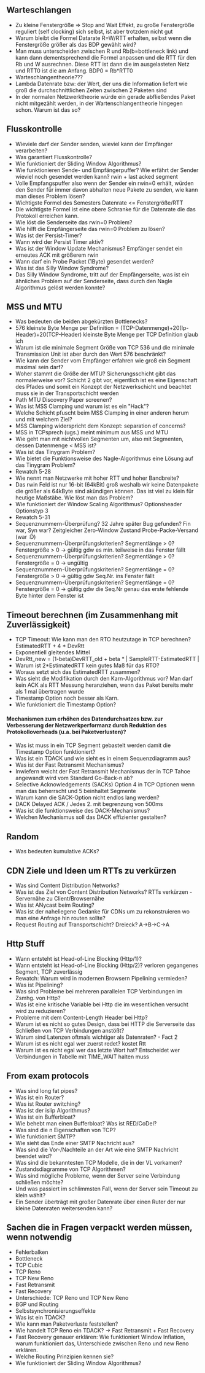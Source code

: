 ## Warteschlangen
- Zu kleine Fenstergröße => Stop and Wait Effekt, zu große Fenstergröße reguliert (self clocking) sich selbst, ist aber trotzdem nicht gut
- Warum bleibt die Formel Datarate R=W/RTT erhalten, selbst wenn die Fenstergröße größer als das BDP gewählt wird? 
- Man muss unterscheiden zwischen R und Rb(b=bottleneck link) und kann dann dementsprechend die Formel anpassen und die RTT für den Rb und W ausrechnen. Diese RTT ist dann die im ausgelasteten Netz und RTT0 ist die am Anfang. BDP0 = Rb*RTT0
- Warteschlangentheorie???
- Lambda Datenrate bzw: der Wert, der uns die Information liefert wie groß die durchschnittlichen Zeiten zwischen 2 Paketen sind
- In der normalen Netzwerktheorie würde ein gerade abfließendes Paket nicht mitgezählt werden, in der Wartenschlangentheorie hingegen schon. Warum ist das so?

## Flusskontrolle
- Wieviele darf der Sender senden, wieviel kann der Empfänger verarbeiten?
- Was garantiert Flusskontrolle?
- Wie funktioniert der Sliding Window Algorithmus?
- Wie funktionieren Sende- und Empfängerpuffer? Wie erfährt der Sender wieviel noch gesendet werden kann? rwin + last acked segment 
- Volle Empfangspuffer also wenn der Sender ein rwin=0 erhält, würden den Sender für immer davon abhalten neue Pakete zu senden, wie kann man dieses Problem lösen?
- Wichtigste Formel des Semesters Datenrate <= Fenstergröße/RTT
- Die wichtigste Formel ist eine obere Schranke für die Datenrate die das Protokoll erreichen kann.
- Wie löst die Senderseite das rwin=0 Problem?
- Wie hilft die Empfängerseite das rwin=0 Problem zu lösen?
- Was ist der Persist-Timer?
- Wann wird der Persist Timer aktiv?
- Was ist der Window Update Mechanismus? Empfänger sendet ein erneutes ACK mit größerem rwin
- Wann darf ein Probe Packet (1Byte) gesendet werden?
- Was ist das Silly Window Syndrome?
- Das Silly Window Syndrome, tritt auf der Empfängerseite, was ist ein ähnliches Problem auf der Senderseite, dass durch den Nagle Algorithmus gelöst werden konnte?

## MSS und MTU
- Was bedeuten die beiden abgekürzten Bottlenecks?
- 576 kleinste Byte Menge per Definition = (TCP-Datenmenge)+20(Ip-Header)+20(TCP-Header) kleinste Byte Menge per TCP Definition glaub ich
- Warum ist die minimale Segment Größe von TCP 536 und die minimale Transmission Unit ist aber durch den Wert 576 beschränkt?
- Wie kann der Sender vom Empfänger erfahren wie groß ein Segment maximal sein darf?
- Woher stammt die Größe der MTU? Sicherungsschicht gibt das normalerweise vor? Schicht 2 gibt vor, eigentlich ist es eine Eigenschaft des Pfades und somit ein Konzept der Netzwerkschicht und beachtet muss sie in der Transportschicht werden 
- Path MTU Discovery Paper screenen?
- Was ist MSS Clamping und warum ist es ein "Hack"?
- Welche Schicht pfuscht beim MSS Clamping in einer anderen herum und mit welchem Ziel?
- MSS Clamping widerspricht dem Konzept: separation of concerns? 
- MSS in TCPsprech (ugs.) meint minimum aus MSS und MTU
- Wie geht man mit nichtvollen Segmenten um, also mit Segmenten, dessen Datenmenge < MSS ist?
- Was ist das Tinygram Problem?
- Wie bietet die Funktionsweise des Nagle-Algorithmus eine Lösung auf das Tinygram Problem?
- Rewatch 5-28
- Wie nennt man Netzwerke mit hoher RTT und hoher Bandbreite?
- Das rwin Feld ist nur 16-bit (64kBit) groß weshalb wir keine Datenpakete die größer als 64kByte sind akündigen können. Das ist viel zu klein für heutige Maßstäbe. Wie löst man das Problem?
- Wie funktioniert der Window Scaling Algorithmus? Optionsheader Optionstyp 3
- Rewatch 5-31
- Sequenznummern-Überprüfung? 32 Jahre später Bug gefunden? Fin war, Syn war? Zeitgleicher Zero-Window Zustand Probe-Packe-Versand (war :D)
- Sequenznummern-Überprüfungskriterien? Segmentlänge > 0? Fenstergröße > 0 -> gültig gdw es min. teilweise in das Fenster fällt
- Sequenznummern-Überprüfungskriterien? Segmentlänge > 0? Fenstergröße = 0 -> ungültig
- Sequenznummern-Überprüfungskriterien? Segmentlänge = 0? Fenstergröße > 0 -> gültig gdw Seq.Nr. ins Fenster fällt
- Sequenznummern-Überprüfungskriterien? Segmentlänge = 0? Fenstergröße = 0 -> gültig gdw die Seq.Nr genau das erste fehlende Byte hinter dem Fenster ist
## Timeout berechnen (im Zusammenhang mit Zuverlässigkeit)
- TCP Timeout: Wie kann man den RTO heutzutage in TCP berechnen? EstimatedRTT + 4 * DevRtt
- Exponentiell gleitendes Mittel
- DevRtt_new = (1-beta)DevRTT_old + beta *  | SampleRTT-EstimatedRTT |
- Warum ist 2*EstimatedRTT kein gutes Maß für das RTO?
- Woraus setzt sich das EstimatedRTT zusammen?
- Was sieht die Modifikation durch den Karn-Algorithmus vor? Man darf kein ACK als RTT Messung heranziehen, wenn das Paket bereits mehr als 1 mal übertragen wurde
- Timestamp Option noch besser als Karn.
- Wie funktioniert die Timestamp Option?

#### Mechanismen zum erhöhen des Datendurchsatzes bzw. zur Verbesserung der Netzwerkperformanz durch Reduktion des Protokolloverheads (u.a. bei Paketverlusten)?
- Was ist muss in ein TCP Segment gebastelt werden damit die Timestamp Option funktioniert?
- Was ist ein TDACK und wie sieht es in einem Sequenzdiagramm aus?
- Was ist der Fast Retransmit Mechanismus?
- Inwiefern weicht der Fast Retransmit Mechanismus der in TCP Tahoe angewandt wird vom Standard Go-Back-n ab?
- Selective Acknowledgements (SACKs) Option 4 in TCP Optionen wenn man das beherrscht und 5 beinhaltet Segmente
- Warum kann die SACK-Option nicht endlos lang werden?
- DACK Delayed ACK / Jedes 2. mit begrenzung von 500ms
- Was ist die funktionsweise des DACK-Mechanismus?
- Welchen Mechanismus soll das DACK effizienter gestalten?

## Random
- Was bedeuten kumulative ACKs?

## CDN Ziele und Ideen um RTTs zu verkürzen
- Was sind Content Distribution Networks?
- Was ist das Ziel von Content Distribution Networks? RTTs verkürzen - Servernähe zu Client/Browsernähe
- Was ist ANycast beim Routing?
- Was ist der naheliegene Gedanke für CDNs um zu rekonstruieren wo man eine Anfrage hin routen sollte?
- Request Routing auf Transportschicht? Dreieck? A->B->C->A

## Http Stuff
- Wann entsteht ist Head-of-Line Blocking (Http/1)?
- Wann entsteht ist Head-of-Line Blocking (Http/2)? verloren gegangenes Segment, TCP zuverlässig
- Rewatch: Warum wird in modernen Browsern Pipelining vermieden?
- Was ist Pipelining?
- Was sind Probleme bei mehreren parallelen TCP Verbindungen im Zsmhg. von Http?
- Was ist eine kritische Variable bei Http die im wesentlichen versucht wird zu reduzieren?
- Probleme mit dem Content-Length Header bei Http?
- Warum ist es nicht so gutes Design, dass bei HTTP die Serverseite das Schließen von TCP Verbindungen anstößt?
- Warum sind Latenzen oftmals wichtiger als Datenraten? - Fact 2
- Warum ist es nicht egal wer zuerst redet? kostet Rtt
- Warum ist es nicht egal wer das letzte Wort hat? Entscheidet wer Verbindungen in Tabelle mit TIME_WAIT halten muss

## From exam protocols
- Was sind long fat pipes?
- Was ist ein Router?
- Was ist Router switching?
- Was ist der islip Algorithmus?
- Was ist ein Bufferbloat?
- Wie behebt man einen Bufferbloat? Was ist RED/CoDel?
- Was sind die n Eigenschaften von TCP?
- Wie funktioniert SMTP?
- Wie sieht das Ende einer SMTP Nachricht aus?
- Was sind die Vor-/Nachteile an der Art wie eine SMTP Nachricht beendet wird?
- Was sind die bekanntesten TCP Modelle, die in der VL vorkamen?
- Zustandsdiagramme von TCP Algorithmen?
- Was sind mögliche Probleme, wenn der Server seine Verbindung schließen möchte?
- Und was passiert im schlimmsten Fall, wenn der Server sein Timeout zu klein wählt?
- Ein Sender überträgt mit großer Datenrate über einen Ruter der nur kleine Datenraten weitersenden kann?

## Sachen die in Fragen verpackt werden müssen, wenn notwendig
- Fehlerbalken
- Bottleneck
- TCP Cubic
- TCP Reno
- TCP New Reno
- Fast Retransmit
- Fast Recovery
- Unterschiede: TCP Reno und TCP New Reno
- BGP und Routing
- Selbstsynchronisierungseffekte
- Was ist ein TDACK?
- Wie kann man Paketverluste feststellen?
- Wie handelt TCP Reno ein TDACK? -> Fast Retransmit + Fast Recovery
- Fast Recovery genauer erklären: Wie funktioniert Window Inflation, warum funktioniert das, Unterschiede zwischen Reno und new Reno erklären.
- Welche Routing Prinzipien kennen sie?
- Wie funktioniert der Sliding Window Algorithmus?
